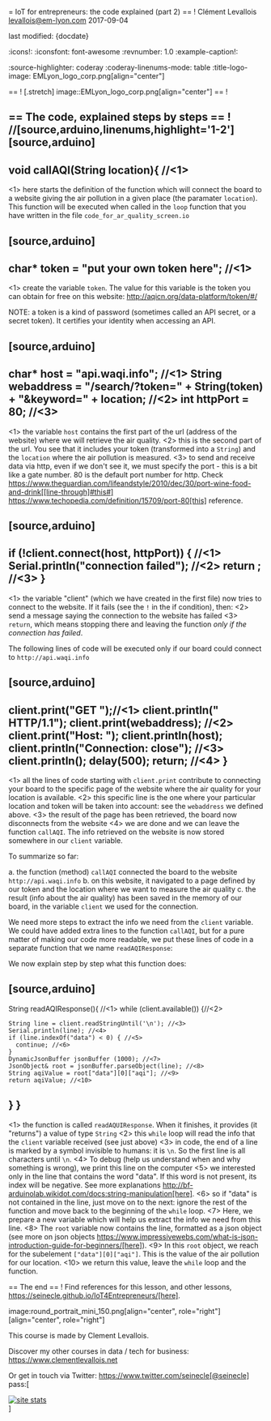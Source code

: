 = IoT for entrepreneurs: the code explained (part 2)
== !
Clément Levallois <levallois@em-lyon.com>
2017-09-04

last modified: {docdate}

:icons!:
:iconsfont:   font-awesome
:revnumber: 1.0
:example-caption!:

:source-highlighter: coderay
:coderay-linenums-mode: table
:title-logo-image: EMLyon_logo_corp.png[align="center"]

== !
[.stretch]
image::EMLyon_logo_corp.png[align="center"]
== !


== The code, explained steps by steps
== !
//[source,arduino,linenums,highlight='1-2']
[source,arduino]
----
void callAQI(String location){ //<1>
----
<1> here starts the definition of the function which will connect the board to a website giving the air pollution in a given place (the paramater `location`).
This function will be executed when called in the `loop` function that you have written in the file `code_for_ar_quality_screen.io`

[source,arduino]
----
char* token = "put your own token here"; //<1>
----
<1> create the variable `token`. The value for this variable is the token you can obtain for free on this website: http://aqicn.org/data-platform/token/#/

NOTE: a token is a kind of password (sometimes called an API secret, or a secret token). It certifies your identity when accessing an API.

[source,arduino]
----
char* host = "api.waqi.info"; //<1>
String webaddress = "/search/?token=" + String(token) + "&keyword=" + location; //<2>
int httpPort = 80; //<3>
----
<1> the variable `host` contains the first part of the url (address of the website) where we will retrieve the air quality.
<2> this is the second part of the url. You see that it includes your token (transformed into a `String`) and the `location` where the air pollution is measured.
<3> to send and receive data via http, even if we don't see it, we must specify the port - this is a bit like a gate number. 80 is the default port number for http. Check https://www.theguardian.com/lifeandstyle/2010/dec/30/port-wine-food-and-drink[[line-through]#this#] https://www.techopedia.com/definition/15709/port-80[this] reference.

[source,arduino]
----
if (!client.connect(host, httpPort)) { //<1>
  Serial.println("connection failed"); //<2>
  return ; //<3>
}
----
<1> the variable "client" (which we have created in the first file) now tries to connect to the website. If it fails (see the `!` in the if condition), then:
<2> send a message saying the connection to the website has failed
<3> `return`, which means stopping there and leaving the function *only if the connection has failed*.

The following lines of code will be executed only if our board could connect to `http://api.waqi.info`


[source,arduino]
----
client.print("GET ");//<1>
client.println(" HTTP/1.1");
client.print(webaddress); //<2>
client.print("Host: ");
client.println(host);
client.println("Connection: close"); //<3>
client.println();
delay(500);
return; //<4>
}
----
<1> all the lines of code starting with `client.print` contribute to connecting your board to the specific page of the website where the air quality for your location is available.
<2> this specific line is the one where your particular location and token will be taken into account: see the `webaddress` we defined above.
<3> the result of the page has been retrieved, the board now disconnects from the website
<4> we are done and we can leave the function `callAQI`. The info retrieved on the website is now stored somewhere in our `client` variable.

To summarize so far:

a. the function (method) `callAQI` connected the board to the website `http://api.waqi.info`
b. on this website, it navigated to a page defined by our token and the location where we want to measure the air quality
c. the result (info about the air quality) has been saved in the memory of our board, in the variable `client` we used for the connection.

We need more steps to extract the info we need from the `client` variable.
We could have added extra lines to the function `callAQI`, but for a pure matter of making our code more readable, we put these lines of code in a separate function that we name `readAQIResponse`:

We now explain step by step what this function does:

[source,arduino]
----
String readAQIResponse(){ //<1>
   while (client.available()) {//<2>

    String line = client.readStringUntil('\n'); //<3>
    Serial.println(line); //<4>
    if (line.indexOf("data") < 0) { //<5>
      continue; //<6>
    }
    DynamicJsonBuffer jsonBuffer (1000); //<7>
    JsonObject& root = jsonBuffer.parseObject(line); //<8>
    String aqiValue = root["data"][0]["aqi"]; //<9>
    return aqiValue; //<10>
 }
}
----
<1> the function is called `readAQUIResponse`. When it finishes, it provides (it "returns") a value of type `String`
<2> this `while` loop will read the info that the `client` variable received (see just above)
<3> in code, the end of a line is marked by a symbol invisible to humans: it is `\n`. So the first line is all characters until `\n`.
<4> To debug (help us understand when and why something is wrong), we print this line on the computer
<5> we interested only in the line that contains the word "data". If this word is not present, its index will be negative. See more explanations http://bf-arduinolab.wikidot.com/docs:string-manipulation[here].
<6> so if "data" is not contained in the line, just move on to the next: ignore the rest of the function and move back to the beginning of the `while` loop.
<7> Here, we prepare a new variable which will help us extract the info we need from this line.
<8> The `root` variable now contains the line, formatted as a json object (see more on json objects https://www.impressivewebs.com/what-is-json-introduction-guide-for-beginners/[here]).
<9> In this `root` object, we reach for the subelement `["data"][0]["aqi"]`. This is the value of the air pollution for our location.
<10> we return this value, leave the `while` loop and the function.



== The end
== !
Find references for this lesson, and other lessons, https://seinecle.github.io/IoT4Entrepreneurs/[here].

image:round_portrait_mini_150.png[align="center", role="right"][align="center", role="right"]

This course is made by Clement Levallois.

Discover my other courses in data / tech for business: https://www.clementlevallois.net

Or get in touch via Twitter: https://www.twitter.com/seinecle[@seinecle]
pass:[    <!-- Start of StatCounter Code for Default Guide -->
    <script type="text/javascript">
        var sc_project = 11410058;
        var sc_invisible = 1;
        var sc_security = "11410058";
        var scJsHost = (("https:" == document.location.protocol) ?
            "https://secure." : "http://www.");
        document.write("<sc" + "ript type='text/javascript' src='" +
            scJsHost +
            "statcounter.com/counter/counter.js'></" + "script>");
    </script>
    <noscript><div class="statcounter"><a title="site stats"
    href="http://statcounter.com/" target="_blank"><img
    class="statcounter"
    src="//c.statcounter.com/11410058/0/11410058/1/" alt="site
    stats"></a></div></noscript>
    <!-- End of StatCounter Code for Default Guide -->]
